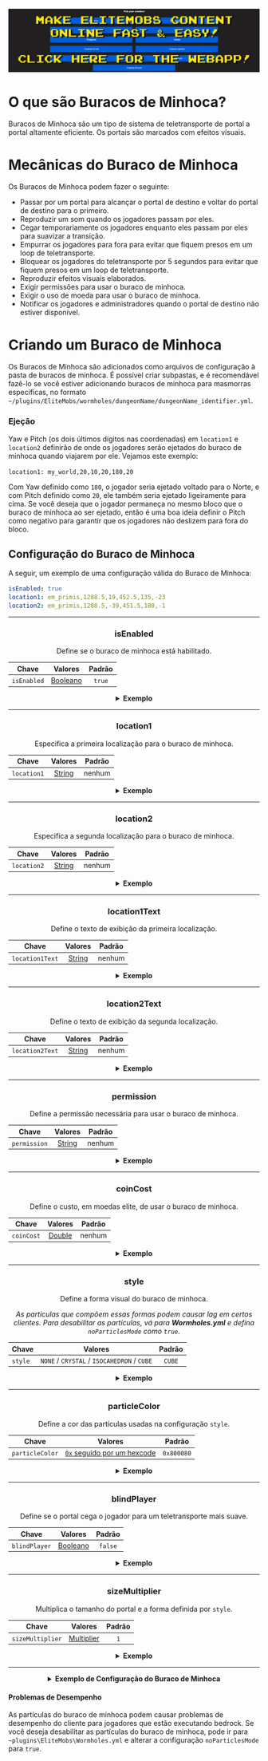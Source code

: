 [![webapp_banner.jpg](../../../img/wiki/webapp_banner.jpg)](https://magmaguy.com/webapp/webapp.html)

# O que são Buracos de Minhoca?

Buracos de Minhoca são um tipo de sistema de teletransporte de portal a portal altamente eficiente. Os portais são marcados com efeitos visuais.

# Mecânicas do Buraco de Minhoca

Os Buracos de Minhoca podem fazer o seguinte:

*   Passar por um portal para alcançar o portal de destino e voltar do portal de destino para o primeiro.
*   Reproduzir um som quando os jogadores passam por eles.
*   Cegar temporariamente os jogadores enquanto eles passam por eles para suavizar a transição.
*   Empurrar os jogadores para fora para evitar que fiquem presos em um loop de teletransporte.
*   Bloquear os jogadores do teletransporte por 5 segundos para evitar que fiquem presos em um loop de teletransporte.
*   Reproduzir efeitos visuais elaborados.
*   Exigir permissões para usar o buraco de minhoca.
*   Exigir o uso de moeda para usar o buraco de minhoca.
*   Notificar os jogadores e administradores quando o portal de destino não estiver disponível.

# Criando um Buraco de Minhoca

Os Buracos de Minhoca são adicionados como arquivos de configuração à pasta de buracos de minhoca. É possível criar subpastas, e é recomendável fazê-lo se você estiver adicionando buracos de minhoca para masmorras específicas, no formato `~/plugins/EliteMobs/wormholes/dungeonName/dungeonName_identifier.yml`.

### Ejeção

Yaw e Pitch (os dois últimos dígitos nas coordenadas) em `location1` e `location2` definirão de onde os jogadores serão ejetados do buraco de minhoca quando viajarem por ele. Vejamos este exemplo:

`location1: my_world,20,10,20,180,20`

Com Yaw definido como `180`, o jogador seria ejetado voltado para o Norte, e com Pitch definido como `20`, ele também seria ejetado ligeiramente para cima. Se você deseja que o jogador permaneça no mesmo bloco que o buraco de minhoca ao ser ejetado, então é uma boa ideia definir o Pitch como negativo para garantir que os jogadores não deslizem para fora do bloco.

## Configuração do Buraco de Minhoca
A seguir, um exemplo de uma configuração válida do Buraco de Minhoca:

```yaml
isEnabled: true
location1: em_primis,1288.5,19,452.5,135,-23
location2: em_primis,1288.5,-39,451.5,180,-1
```

***

<div align="center">

### isEnabled

Define se o buraco de minhoca está habilitado.

| Chave       |       Valores        | Padrão |
|-----------|:-------------------:|:-------:|
| `isEnabled` | [Booleano](#boolean) | `true`  |

<details> 

<summary><b>Exemplo</b></summary>

<div align="left">

```yml
isEnabled: true
```

</div>

</details>

***

### location1

Especifica a primeira localização para o buraco de minhoca.

| Chave       |      Valores       | Padrão |
|-----------|:-----------------:|:-------:|
| `location1` | [String](#string) |  nenhum   |

<details> 

<summary><b>Exemplo</b></summary>

<div align="left">

```yml
location1: world_one,50,100,50,0,0
```

</div>

</details>

***

### location2

Especifica a segunda localização para o buraco de minhoca.

| Chave         |      Valores       | Padrão |
|-------------|:-----------------:|:-------:|
| `location2` | [String](#string) |  nenhum   |

<details> 

<summary><b>Exemplo</b></summary>

<div align="left">

```yml
location2: world_two,100,33,100,0,0
```

</div>

</details>

***

### location1Text

Define o texto de exibição da primeira localização.

| Chave         |      Valores       | Padrão |
|-------------|:-----------------:|:-------:|
| `location1Text` | [String](#string) |  nenhum   |

<details> 

<summary><b>Exemplo</b></summary>

<div align="left">

```yml
location1Text: Awesome Wormhole In World One
```

<div align="center">

![create_wormhole_location1text.jpg](../../../img/wiki/create_wormhole_location1text.jpg)

</div>

</div>

</details>

***

### location2Text

Define o texto de exibição da segunda localização.

| Chave         |      Valores       | Padrão |
|-------------|:-----------------:|:-------:|
| `location2Text` | [String](#string) |  nenhum   |

<details> 

<summary><b>Exemplo</b></summary>

<div align="left">

```yml
location2Text: Awesome Wormhole In World Two
```

<div align="center">

![create_wormhole_location2text.jpg](../../../img/wiki/create_wormhole_location2text.jpg)

</div>

</div>

</details>

***

### permission

Define a permissão necessária para usar o buraco de minhoca.

| Chave         |      Valores       | Padrão |
|-------------|:-----------------:|:-------:|
| `permission` | [String](#string) |  nenhum   |

<details> 

<summary><b>Exemplo</b></summary>

<div align="left">

```yml
permission: elitemobs.mypermission
```

</div>

</details>

***

### coinCost

Define o custo, em moedas elite, de usar o buraco de minhoca.

| Chave         |      Valores       | Padrão |
|-------------|:-----------------:|:-------:|
| `coinCost` | [Double](#double) |  nenhum   |

<details> 

<summary><b>Exemplo</b></summary>

<div align="left">

```yml
coinCost: 2.5
```

</div>

</details>

***

### style

Define a forma visual do buraco de minhoca.

*As partículas que compõem essas formas podem causar lag em certos clientes. Para desabilitar as partículas, vá para **Wormholes.yml** e defina `noParticlesMode` como `true`.*

| Chave         |      Valores       | Padrão |
|-------------|:-----------------:|:-------:|
| `style` | `NONE` / `CRYSTAL` / `ISOCAHEDRON` / `CUBE` |  `CUBE`   |

<details> 

<summary><b>Exemplo</b></summary>

<div align="left">

```yml
style: CRYSTAL
```

<div align="center">

![create_wormhole_style.jpg](../../../img/wiki/create_wormhole_style.jpg)

</div>

</div>

</details>

***

### particleColor

Define a cor das partículas usadas na configuração `style`.

| Chave         |      Valores       | Padrão |
|-------------|:-----------------:|:-------:|
| `particleColor` | [`0x` seguido por um hexcode](https://www.w3schools.com/colors/colors_hexadecimal.asp) |  `0x800080`   |

<details> 

<summary><b>Exemplo</b></summary>

<div align="left">

```yml
particleColor: 0x9f5cdd
```

<div align="center">

![create_wormhole_particlecolor.jpg](../../../img/wiki/create_wormhole_particlecolor.jpg)

</div>

</div>

</details>

***

### blindPlayer

Define se o portal cega o jogador para um teletransporte mais suave.

| Chave         |      Valores       | Padrão |
|-------------|:-----------------:|:-------:|
| `blindPlayer` | [Booleano](#boolean) | `false` |

<details> 

<summary><b>Exemplo</b></summary>

<div align="left">

```yml
blindPlayer: true
```

<div align="center">

![create_wormhole_blind.jpg](../../../img/wiki/create_wormhole_blind.jpg)

</div>

</div>

</details>

***

### sizeMultiplier

Multiplica o tamanho do portal e a forma definida por `style`.

| Chave         |      Valores       | Padrão |
|-------------|:-----------------:|:-------:|
| `sizeMultiplier` | [Multiplier](#multiplier) |   `1`   |

<details> 

<summary><b>Exemplo</b></summary>

<div align="left">

```yml
sizeMultiplier: 3
```

*Lembre-se de que você terá que ajustar as coordenadas Y do buraco de minhoca após aplicar o multiplicador de tamanho.*

<div align="center">

![create_wormhole_size.jpg](../../../img/wiki/create_wormhole_size.jpg)

</div>

</div>

</details>

</div>

***

<details>

<summary align="center"><b>Exemplo de Configuração do Buraco de Minhoca</b></summary>

<div align="left">

Neste exemplo, faremos um buraco de minhoca simples que nos leva de um mundo para outro. Não se esqueça de que os buracos de minhoca também podem simplesmente teletransportar os jogadores para uma localização diferente no mesmo mundo.

```yml
isEnabled: true #Habilitamos o buraco de minhoca definindo este valor como true
location1: my_world,1.5,11.0,1.5,108.0,5.0 #este é o local onde o buraco de minhoca aparecerá em my_world
location2: my_other_world,766.5,29.0,517.5,-136.0,5.0 #este é o local onde o buraco de minhoca aparecerá em my_other_world
location1Text: "&aGo to My World" #cria um texto de exibição legal acima da localização 1 do buraco de minhoca
location2Text: "&aGo to My Other World" #cria um texto de exibição legal acima da localização 2 do buraco de minhoca
permission: eliteperm.coolplayers #apenas os jogadores com essa permissão poderão usar o buraco de minhoca, tanto para localização 1 quanto para localização 2
coinCost: 2 #os jogadores precisarão pagar 12 moedas elite para poderem usar o buraco de minhoca
style: CRYSTAL #este buraco de minhoca será na forma de um cristal
particleColor: 0x00ff00 #isso definirá as partículas do buraco de minhoca como verdes
blindPlayer: true #o teletransporte do buraco de minhoca cegará o jogador por um curto período para tornar a transição menos desagradável
sizeMultiplier: 1.0 #define o tamanho da forma do buraco de minhoca
```

</div>

</details>

#### Problemas de Desempenho

As partículas do buraco de minhoca podem causar problemas de desempenho do cliente para jogadores que estão executando bedrock. Se você deseja desabilitar as partículas do buraco de minhoca, pode ir para `~plugins\EliteMobs\Wormholes.yml` e alterar a configuração `noParticlesMode` para `true`.

